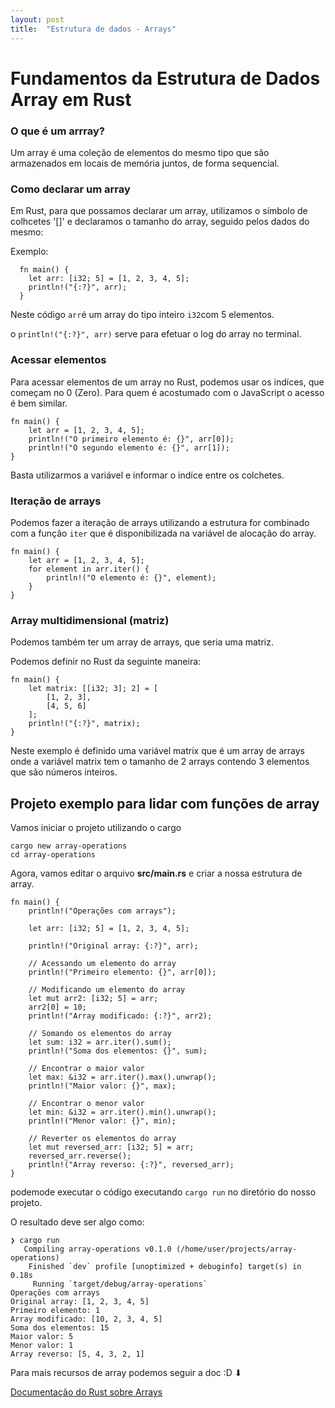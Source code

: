 ```yaml
---
layout: post
title:  "Estrutura de dados - Arrays"
---
```


# Fundamentos da Estrutura de Dados Array em Rust

### O que é um arrray?

Um array é uma coleção de elementos do mesmo tipo que são armazenados em locais de memória juntos, de forma sequencial.

### Como declarar um array
Em Rust, para que possamos declarar um array, utilizamos o símbolo de colhcetes '[]' e declaramos o tamanho do array, seguido pelos dados do mesmo:

Exemplo:

```
  fn main() {
    let arr: [i32; 5] = [1, 2, 3, 4, 5];
    println!("{:?}", arr);
  }
```

Neste código `arr`é um array do tipo inteiro `i32`com 5 elementos.

o `println!("{:?}", arr)` serve para efetuar o log do array no terminal.

### Acessar elementos

Para acessar elementos de um array no Rust, podemos usar os indíces, que começam no 0 (Zero). Para quem é acostumado com o JavaScript o acesso é bem similar.

```
fn main() {
    let arr = [1, 2, 3, 4, 5];
    println!("O primeiro elemento é: {}", arr[0]);
    println!("O segundo elemento é: {}", arr[1]);
}
```

Basta utilizarmos a variável e informar o indíce entre os colchetes.

### Iteração de arrays

Podemos fazer a iteração de arrays utilizando a estrutura for combinado com a função `iter` que é disponibilizada na variável de alocação do array.

```
fn main() {
    let arr = [1, 2, 3, 4, 5];
    for element in arr.iter() {
        println!("O elemento é: {}", element);
    }
}
```

### Array multidimensional (matriz)

Podemos também ter um array de arrays, que seria uma matriz.

Podemos definir no Rust da seguinte maneira:

```
fn main() {
    let matrix: [[i32; 3]; 2] = [
        [1, 2, 3],
        [4, 5, 6]
    ];
    println!("{:?}", matrix);
}
```
Neste exemplo é definido uma variável matrix que é um array de arrays onde a variável matrix tem o tamanho de 2 arrays contendo 3 elementos que são números inteiros.

## Projeto exemplo para lidar com funções de array

Vamos iniciar o projeto utilizando o cargo

```
cargo new array-operations
cd array-operations
```

Agora, vamos editar o arquivo **src/main.rs** e criar a nossa estrutura de array.

```
fn main() {
    println!("Operações com arrays");

    let arr: [i32; 5] = [1, 2, 3, 4, 5];

    println!("Original array: {:?}", arr);

    // Acessando um elemento do array
    println!("Primeiro elemento: {}", arr[0]);

    // Modificando um elemento do array
    let mut arr2: [i32; 5] = arr;
    arr2[0] = 10;
    println!("Array modificado: {:?}", arr2);

    // Somando os elementos do array
    let sum: i32 = arr.iter().sum();
    println!("Soma dos elementos: {}", sum);

    // Encontrar o maior valor
    let max: &i32 = arr.iter().max().unwrap();
    println!("Maior valor: {}", max);

    // Encontrar o menor valor
    let min: &i32 = arr.iter().min().unwrap();
    println!("Menor valor: {}", min);

    // Reverter os elementos do array
    let mut reversed_arr: [i32; 5] = arr;
    reversed_arr.reverse();
    println!("Array reverso: {:?}", reversed_arr);
}
```
podemode executar o código executando `cargo run` no diretório do nosso projeto.

O resultado deve ser algo como:

```
❯ cargo run
   Compiling array-operations v0.1.0 (/home/user/projects/array-operations)
    Finished `dev` profile [unoptimized + debuginfo] target(s) in 0.18s
     Running `target/debug/array-operations`
Operações com arrays
Original array: [1, 2, 3, 4, 5]
Primeiro elemento: 1
Array modificado: [10, 2, 3, 4, 5]
Soma dos elementos: 15
Maior valor: 5
Menor valor: 1
Array reverso: [5, 4, 3, 2, 1]
```

Para mais recursos de array podemos seguir a doc :D ⬇

[Documentação do Rust sobre Arrays](https://doc.rust-lang.org/std/primitive.array.html)

